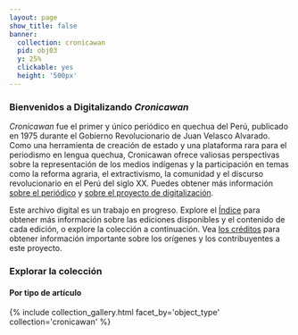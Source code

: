```yaml
---
layout: page
show_title: false
banner:
  collection: cronicawan
  pid: obj03
  y: 25%
  clickable: yes
  height: '500px'
---
```


### Bienvenidos a Digitalizando _Cronicawan_
_Cronicawan_ fue el primer y único periódico en quechua del Perú, publicado en 1975 durante el Gobierno Revolucionario de Juan Velasco Alvarado. Como una herramienta de creación de estado y una plataforma rara para el periodismo en lengua quechua, Cronicawan ofrece valiosas perspectivas sobre la representación de los medios indígenas y la participación en temas como la reforma agraria, el extractivismo, la comunidad y el discurso revolucionario en el Perú del siglo XX. Puedes obtener más información [sobre el periódico](/cronicawan-esp/about) y [sobre el proyecto de digitalización](/cronicawan-esp/digitization).

Este archivo digital es un trabajo en progreso. Explore el [Índice](/cronicawan-esp/index) para obtener más información sobre las ediciones disponibles y el contenido de cada edición, o explore la colección a continuación. Vea [los créditos](/cronicawan-esp/credits) para obtener información importante sobre los orígenes y los contribuyentes a este proyecto. 

### Explorar la colección 

#### Por tipo de artículo  
{% include collection_gallery.html facet_by='object_type' collection='cronicawan' %}
